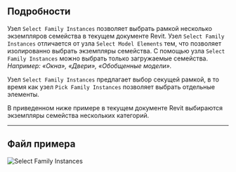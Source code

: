 ## Подробности
Узел `Select Family Instances` позволяет выбрать рамкой несколько экземпляров семейства в текущем документе Revit. Узел `Select Family Instances` отличается от узла `Select Model Elements` тем, что позволяет изолированно выбрать экземпляры семейства. С помощью узла `Select Family Instances` можно выбрать только загружаемые семейства. _Например: «Окна», «Двери», «Обобщенные модели»._

Узел `Select Family Instances` предлагает выбор секущей рамкой, в то время как узел `Pick Family Instances` позволяет выбрать отдельные элементы.

В приведенном ниже примере в текущем документе Revit выбираются экземпляры семейства нескольких категорий.
___
## Файл примера

![Select Family Instances](./Dynamo.Nodes.DSModelDragFamilyInstanceSelection_img.jpg)
